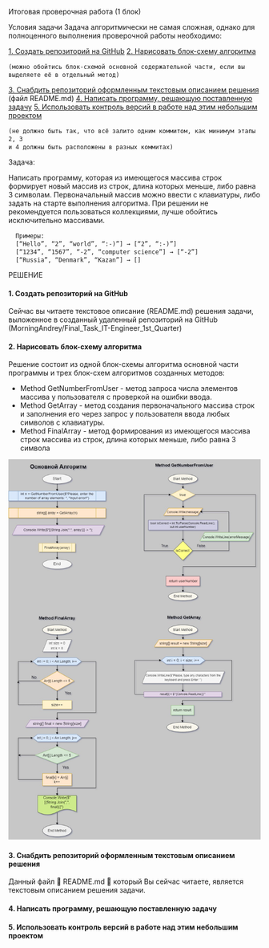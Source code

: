 Итоговая проверочная работа (1 блок)

Условия задачи
Задача алгоритмически не самая сложная, однако для полноценного выполнения проверочной работы необходимо:

[1. Создать репозиторий на GitHub](#1-создать-репозиторий-на-github)
[2. Нарисовать блок-схему алгоритма](#2-нарисовать-блок-схему-алгоритма)

    (можно обойтись блок-схемой основной содержательной части, если вы выделяете её в отдельный метод)
[3. Снабдить репозиторий оформленным текстовым описанием решения](#3-снабдить-репозиторий-оформленным-текстовым-описанием-решения) (файл README.md)
[4. Написать программу, решающую поставленную задачу](#4-написать-программу-решающую-поставленную-задачу)
[5. Использовать контроль версий в работе над этим небольшим проектом](#5-использовать-контроль-версий-в-работе-над-этим-небольшим-проектом) 

    (не должно быть так, что всё залито одним коммитом, как минимум этапы 2, 3 
    и 4 должны быть расположены в разных коммитах)
   
Задача: 

Написать программу, которая из имеющегося массива строк формирует новый массив из строк, длина которых меньше, либо равна 3 символам. Первоначальный массив можно ввести с клавиатуры, либо задать на старте выполнения алгоритма. При решении не рекомендуется пользоваться коллекциями, лучше обойтись исключительно массивами.

      Примеры:
      [“Hello”, “2”, “world”, “:-)”] → [“2”, “:-)”]
      [“1234”, “1567”, “-2”, “computer science”] → [“-2”]
      [“Russia”, “Denmark”, “Kazan”] → []

РЕШЕНИЕ

#### 1. Создать репозиторий на GitHub
  Сейчас вы читаете текстовое описание (README.md) решения задачи, выложенное в созданный удаленный репозиторий на GitHub (MorningAndrey/Final_Task_IT-Engineer_1st_Quarter)

#### 2. Нарисовать блок-схему алгоритма
Решение состоит из одной блок-схемы алгоритма основной части программы и трех блок-схем алгоритмов созданных методов:
* Method GetNumberFromUser - метод запроса числа элементов массива у пользователя с проверкой на ошибки ввода.
* Method GetArray - метод создания первоначального массива строк и заполнения его через запрос у пользователя ввода любых символов с клавиатуры.
* Method FinalArray - метод формирования из имеющегося массива строк массива из строк, длина которых меньше, либо равна 3 символа

![Task algoryth bloc-diagram](Block-diagram_of_task_algorithm.jpg)
#### 3. Снабдить репозиторий оформленным текстовым описанием решения
Данный файл :star2: README.md :star2: который Вы сейчас читаете, является текстовым описанием решения задачи.

#### 4. Написать программу, решающую поставленную задачу

#### 5. Использовать контроль версий в работе над этим небольшим проектом



